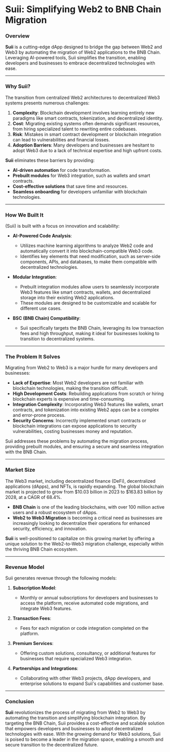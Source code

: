 # Suii: Simplifying Web2 to BNB Chain Migration

### **Overview**

**Suii** is a cutting-edge dApp designed to bridge the gap between Web2 and Web3 by automating the migration of Web2 applications to the BNB Chain. Leveraging AI-powered tools, Suii simplifies the transition, enabling developers and businesses to embrace decentralized technologies with ease.

---

### **Why Suii?**

The transition from centralized Web2 architectures to decentralized Web3 systems presents numerous challenges:

1. **Complexity**: Blockchain development involves learning entirely new paradigms like smart contracts, tokenization, and decentralized identity.
2. **Cost**: Migrating existing systems often demands significant resources, from hiring specialized talent to rewriting entire codebases.
3. **Risk**: Mistakes in smart contract development or blockchain integration can lead to vulnerabilities and financial losses.
4. **Adoption Barriers**: Many developers and businesses are hesitant to adopt Web3 due to a lack of technical expertise and high upfront costs.

**Suii** eliminates these barriers by providing:

- **AI-driven automation** for code transformation.
- **Prebuilt modules** for Web3 integration, such as wallets and smart contracts.
- **Cost-effective solutions** that save time and resources.
- **Seamless onboarding** for developers unfamiliar with blockchain technologies.

---

### **How We Built It**

(Suii) is built with a focus on innovation and scalability:

- **AI-Powered Code Analysis**:

  - Utilizes machine learning algorithms to analyze Web2 code and automatically convert it into blockchain-compatible Web3 code.
  - Identifies key elements that need modification, such as server-side components, APIs, and databases, to make them compatible with decentralized technologies.

- **Modular Integration**:

  - Prebuilt integration modules allow users to seamlessly incorporate Web3 features like smart contracts, wallets, and decentralized storage into their existing Web2 applications.
  - These modules are designed to be customizable and scalable for different use cases.

- **BSC (BNB Chain) Compatibility**:
  - Suii specifically targets the BNB Chain, leveraging its low transaction fees and high throughput, making it ideal for businesses looking to transition to decentralized systems.

---

### **The Problem It Solves**

Migrating from Web2 to Web3 is a major hurdle for many developers and businesses:

- **Lack of Expertise**: Most Web2 developers are not familiar with blockchain technologies, making the transition difficult.
- **High Development Costs**: Rebuilding applications from scratch or hiring blockchain experts is expensive and time-consuming.
- **Integration Complexity**: Incorporating Web3 features like wallets, smart contracts, and tokenization into existing Web2 apps can be a complex and error-prone process.
- **Security Concerns**: Incorrectly implemented smart contracts or blockchain integrations can expose applications to security vulnerabilities, costing businesses money and reputation.

Suii addresses these problems by automating the migration process, providing prebuilt modules, and ensuring a secure and seamless integration with the BNB Chain.

---

### **Market Size**

The Web3 market, including decentralized finance (DeFi), decentralized applications (dApps), and NFTs, is rapidly expanding. The global blockchain market is projected to grow from $10.03 billion in 2023 to $163.83 billion by 2028, at a CAGR of 68.4%.

- **BNB Chain** is one of the leading blockchains, with over 100 million active users and a robust ecosystem of dApps.
- **Web2 to Web3 Migration** is becoming a critical need as businesses are increasingly looking to decentralize their operations for enhanced security, efficiency, and innovation.

**Suii** is well-positioned to capitalize on this growing market by offering a unique solution to the Web2-to-Web3 migration challenge, especially within the thriving BNB Chain ecosystem.

---

### **Revenue Model**

Suii generates revenue through the following models:

1. **Subscription Model**:

   - Monthly or annual subscriptions for developers and businesses to access the platform, receive automated code migrations, and integrate Web3 features.

2. **Transaction Fees**:

   - Fees for each migration or code integration completed on the platform.

3. **Premium Services**:

   - Offering custom solutions, consultancy, or additional features for businesses that require specialized Web3 integration.

4. **Partnerships and Integrations**:
   - Collaborating with other Web3 projects, dApp developers, and enterprise solutions to expand Suii's capabilities and customer base.

---

### **Conclusion**

**Suii** revolutionizes the process of migrating from Web2 to Web3 by automating the transition and simplifying blockchain integration. By targeting the BNB Chain, Suii provides a cost-effective and scalable solution that empowers developers and businesses to adopt decentralized technologies with ease. With the growing demand for Web3 solutions, Suii is poised to become a leader in the migration space, enabling a smooth and secure transition to the decentralized future.
